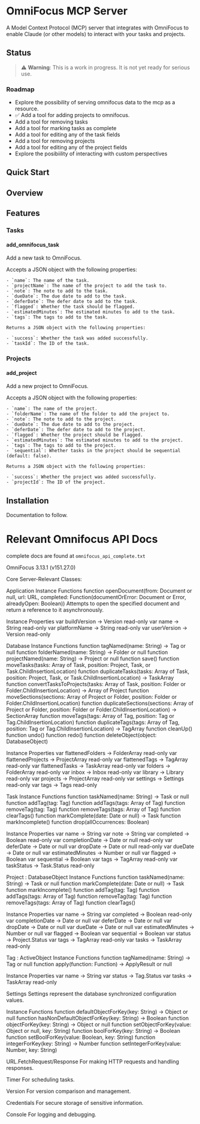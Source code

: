 # OmniFocus MCP Server

A Model Context Protocol (MCP) server that integrates with OmniFocus to enable Claude (or other models) to interact with your tasks and projects. 


## Status
> ⚠️ **Warning**: This is a work in progress. It is not yet ready for serious use.

### Roadmap

- Explore the possibility of serving omnifocus data to the mcp as a resource. 
- ✅ Add a tool for adding projects to omnifocus.
- Add a tool for removing tasks 
- Add a tool for marking tasks as complete
- Add a tool for editing any of the task fields
- Add a tool for removing projects
- Add a tool for editing any of the project fields
- Explore the posibiility of interacting with custom perspectives


## Quick Start

## Overview

## Features

### Tasks

#### add_omnifocus_task

Add a new task to OmniFocus.

Accepts a JSON object with the following properties:
```
- `name`: The name of the task.
- `projectName`: The name of the project to add the task to.
- `note`: The note to add to the task.
- `dueDate`: The due date to add to the task.
- `deferDate`: The defer date to add to the task.
- `flagged`: Whether the task should be flagged.
- `estimatedMinutes`: The estimated minutes to add to the task.
- `tags`: The tags to add to the task.

Returns a JSON object with the following properties:

- `success`: Whether the task was added successfully.
- `taskId`: The ID of the task.
```

### Projects

#### add_project

Add a new project to OmniFocus.

Accepts a JSON object with the following properties:
```
- `name`: The name of the project.
- `folderName`: The name of the folder to add the project to.
- `note`: The note to add to the project.
- `dueDate`: The due date to add to the project.
- `deferDate`: The defer date to add to the project.
- `flagged`: Whether the project should be flagged.
- `estimatedMinutes`: The estimated minutes to add to the project.
- `tags`: The tags to add to the project.
- `sequential`: Whether tasks in the project should be sequential (default: false).

Returns a JSON object with the following properties:

- `success`: Whether the project was added successfully.
- `projectId`: The ID of the project.
```

## Installation

Documentation to follow.


# Relevant Omnifocus API Docs
complete docs are found at `omnifocus_api_complete.txt`

OmniFocus 3.13.1 (v151.27.0)

Core Server-Relevant Classes:

Application
Instance Functions
function openDocument(from: Document or null, url: URL, completed: Function(‍documentOrError: Document or Error, alreadyOpen: Boolean‍))
Attempts to open the specified document and return a reference to it asynchronously.

Instance Properties
var buildVersion → Version read-only
var name → String read-only
var platformName → String read-only
var userVersion → Version read-only

Database
Instance Functions
function tagNamed(name: String) → Tag or null
function folderNamed(name: String) → Folder or null
function projectNamed(name: String) → Project or null
function save()
function moveTasks(tasks: Array of Task, position: Project, Task, or Task.ChildInsertionLocation)
function duplicateTasks(tasks: Array of Task, position: Project, Task, or Task.ChildInsertionLocation) → TaskArray
function convertTasksToProjects(tasks: Array of Task, position: Folder or Folder.ChildInsertionLocation) → Array of Project
function moveSections(sections: Array of Project or Folder, position: Folder or Folder.ChildInsertionLocation)
function duplicateSections(sections: Array of Project or Folder, position: Folder or Folder.ChildInsertionLocation) → SectionArray
function moveTags(tags: Array of Tag, position: Tag or Tag.ChildInsertionLocation)
function duplicateTags(tags: Array of Tag, position: Tag or Tag.ChildInsertionLocation) → TagArray
function cleanUp()
function undo()
function redo()
function deleteObject(object: DatabaseObject)

Instance Properties
var flattenedFolders → FolderArray read-only
var flattenedProjects → ProjectArray read-only
var flattenedTags → TagArray read-only
var flattenedTasks → TaskArray read-only
var folders → FolderArray read-only
var inbox → Inbox read-only
var library → Library read-only
var projects → ProjectArray read-only
var settings → Settings read-only
var tags → Tags read-only

Task
Instance Functions
function taskNamed(name: String) → Task or null
function addTag(tag: Tag)
function addTags(tags: Array of Tag)
function removeTag(tag: Tag)
function removeTags(tags: Array of Tag)
function clearTags()
function markComplete(date: Date or null) → Task
function markIncomplete()
function drop(allOccurrences: Boolean)

Instance Properties
var name → String
var note → String
var completed → Boolean read-only
var completionDate → Date or null read-only
var deferDate → Date or null
var dropDate → Date or null read-only
var dueDate → Date or null
var estimatedMinutes → Number or null
var flagged → Boolean
var sequential → Boolean
var tags → TagArray read-only
var taskStatus → Task.Status read-only

Project : DatabaseObject
Instance Functions
function taskNamed(name: String) → Task or null
function markComplete(date: Date or null) → Task
function markIncomplete()
function addTag(tag: Tag)
function addTags(tags: Array of Tag)
function removeTag(tag: Tag)
function removeTags(tags: Array of Tag)
function clearTags()

Instance Properties
var name → String
var completed → Boolean read-only
var completionDate → Date or null
var deferDate → Date or null
var dropDate → Date or null
var dueDate → Date or null
var estimatedMinutes → Number or null
var flagged → Boolean
var sequential → Boolean
var status → Project.Status
var tags → TagArray read-only
var tasks → TaskArray read-only

Tag : ActiveObject
Instance Functions
function tagNamed(name: String) → Tag or null
function apply(function: Function) → ApplyResult or null

Instance Properties
var name → String
var status → Tag.Status
var tasks → TaskArray read-only

Settings
Settings represent the database synchronized configuration values.

Instance Functions
function defaultObjectForKey(key: String) → Object or null
function hasNonDefaultObjectForKey(key: String) → Boolean
function objectForKey(key: String) → Object or null
function setObjectForKey(value: Object or null, key: String)
function boolForKey(key: String) → Boolean
function setBoolForKey(value: Boolean, key: String)
function integerForKey(key: String) → Number
function setIntegerForKey(value: Number, key: String)

URL.FetchRequest/Response
For making HTTP requests and handling responses.

Timer
For scheduling tasks.

Version
For version comparison and management.

Credentials
For secure storage of sensitive information.

Console
For logging and debugging.